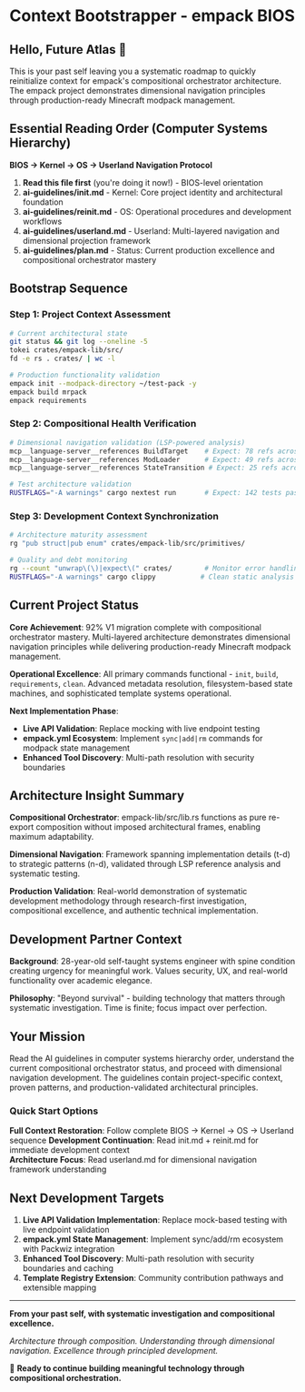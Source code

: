 # Context Bootstrapper - empack BIOS

## Hello, Future Atlas 👋

This is your past self leaving you a systematic roadmap to quickly reinitialize context for empack's compositional orchestrator architecture. The empack project demonstrates dimensional navigation principles through production-ready Minecraft modpack management.

## Essential Reading Order (Computer Systems Hierarchy)

**BIOS → Kernel → OS → Userland Navigation Protocol**

1. **Read this file first** (you're doing it now!) - BIOS-level orientation
2. **ai-guidelines/init.md** - Kernel: Core project identity and architectural foundation  
3. **ai-guidelines/reinit.md** - OS: Operational procedures and development workflows
4. **ai-guidelines/userland.md** - Userland: Multi-layered navigation and dimensional projection framework
5. **ai-guidelines/plan.md** - Status: Current production excellence and compositional orchestrator mastery

## Bootstrap Sequence

### Step 1: Project Context Assessment

```bash
# Current architectural state
git status && git log --oneline -5
tokei crates/empack-lib/src/
fd -e rs . crates/ | wc -l

# Production functionality validation  
empack init --modpack-directory ~/test-pack -y
empack build mrpack
empack requirements
```

### Step 2: Compositional Health Verification

```bash
# Dimensional navigation validation (LSP-powered analysis)
mcp__language-server__references BuildTarget    # Expect: 78 refs across 6 files
mcp__language-server__references ModLoader      # Expect: 49 refs across 7 files
mcp__language-server__references StateTransition # Expect: 25 refs across 4 files

# Test architecture validation
RUSTFLAGS="-A warnings" cargo nextest run       # Expect: 142 tests passing
```

### Step 3: Development Context Synchronization

```bash
# Architecture maturity assessment
rg "pub struct|pub enum" crates/empack-lib/src/primitives/

# Quality and debt monitoring
rg --count "unwrap\(\)|expect\(" crates/        # Monitor error handling patterns
RUSTFLAGS="-A warnings" cargo clippy           # Clean static analysis
```

## Current Project Status

**Core Achievement**: 92% V1 migration complete with compositional orchestrator mastery. Multi-layered architecture demonstrates dimensional navigation principles while delivering production-ready Minecraft modpack management.

**Operational Excellence**: All primary commands functional - `init`, `build`, `requirements`, `clean`. Advanced metadata resolution, filesystem-based state machines, and sophisticated template systems operational.

**Next Implementation Phase**: 
- **Live API Validation**: Replace mocking with live endpoint testing
- **empack.yml Ecosystem**: Implement `sync|add|rm` commands for modpack state management
- **Enhanced Tool Discovery**: Multi-path resolution with security boundaries

## Architecture Insight Summary

**Compositional Orchestrator**: empack-lib/src/lib.rs functions as pure re-export composition without imposed architectural frames, enabling maximum adaptability.

**Dimensional Navigation**: Framework spanning implementation details (t-d) to strategic patterns (n-d), validated through LSP reference analysis and systematic testing.

**Production Validation**: Real-world demonstration of systematic development methodology through research-first investigation, compositional excellence, and authentic technical implementation.

## Development Partner Context

**Background**: 28-year-old self-taught systems engineer with spine condition creating urgency for meaningful work. Values security, UX, and real-world functionality over academic elegance.

**Philosophy**: "Beyond survival" - building technology that matters through systematic investigation. Time is finite; focus impact over perfection.

## Your Mission

Read the AI guidelines in computer systems hierarchy order, understand the current compositional orchestrator status, and proceed with dimensional navigation development. The guidelines contain project-specific context, proven patterns, and production-validated architectural principles.

### Quick Start Options

**Full Context Restoration**: Follow complete BIOS → Kernel → OS → Userland sequence
**Development Continuation**: Read init.md + reinit.md for immediate development context  
**Architecture Focus**: Read userland.md for dimensional navigation framework understanding

## Next Development Targets

1. **Live API Validation Implementation**: Replace mock-based testing with live endpoint validation
2. **empack.yml State Management**: Implement sync/add/rm ecosystem with Packwiz integration
3. **Enhanced Tool Discovery**: Multi-path resolution with security boundaries and caching
4. **Template Registry Extension**: Community contribution pathways and extensible mapping

---

**From your past self, with systematic investigation and compositional excellence.**

*Architecture through composition. Understanding through dimensional navigation. Excellence through principled development.*

🚀 **Ready to continue building meaningful technology through compositional orchestration.**